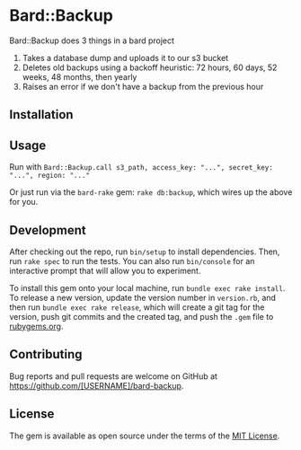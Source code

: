 # Bard::Backup

Bard::Backup does 3 things in a bard project
1. Takes a database dump and uploads it to our s3 bucket
2. Deletes old backups using a backoff heuristic: 72 hours, 60 days, 52 weeks, 48 months, then yearly
3. Raises an error if we don't have a backup from the previous hour

## Installation

## Usage

Run with `Bard::Backup.call s3_path, access_key: "...", secret_key: "...", region: "..."`

Or just run via the `bard-rake` gem: `rake db:backup`, which wires up the above for you.

## Development

After checking out the repo, run `bin/setup` to install dependencies. Then, run `rake spec` to run the tests. You can also run `bin/console` for an interactive prompt that will allow you to experiment.

To install this gem onto your local machine, run `bundle exec rake install`. To release a new version, update the version number in `version.rb`, and then run `bundle exec rake release`, which will create a git tag for the version, push git commits and the created tag, and push the `.gem` file to [rubygems.org](https://rubygems.org).

## Contributing

Bug reports and pull requests are welcome on GitHub at https://github.com/[USERNAME]/bard-backup.

## License

The gem is available as open source under the terms of the [MIT License](https://opensource.org/licenses/MIT).
